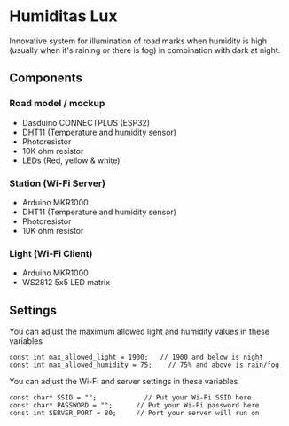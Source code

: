 # Humiditas Lux
Innovative system for illumination of road marks when humidity is high (usually when it's raining or there is fog) in combination with dark at night.

## Components

### Road model / mockup
- Dasduino CONNECTPLUS (ESP32)
- DHT11 (Temperature and humidity sensor)
- Photoresistor
- 10K ohm resistor
- LEDs (Red, yellow & white)

### Station (Wi-Fi Server)
- Arduino MKR1000
- DHT11 (Temperature and humidity sensor)
- Photoresistor
- 10K ohm resistor

### Light (Wi-Fi Client)
- Arduino MKR1000
- WS2812 5x5 LED matrix

## Settings
You can adjust the maximum allowed light and humidity values in these variables
```
const int max_allowed_light = 1900;	  // 1900 and below is night
const int max_allowed_humidity = 75;	// 75% and above is rain/fog
```

You can adjust the Wi-Fi and server settings in these variables
```
const char* SSID = "";			  // Put your Wi-Fi SSID here
const char* PASSWORD = "";		// Put your Wi-Fi password here
const int SERVER_PORT = 80;		// Port your server will run on
```
